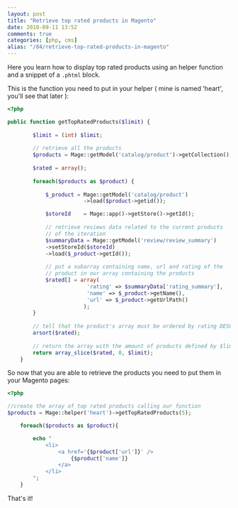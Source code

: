 ```yaml
---
layout: post
title: "Retrieve top rated products in Magento"
date: 2010-09-11 13:52
comments: true
categories: [php, cms]
alias: "/84/retrieve-top-rated-products-in-magento"
---
```


Here you learn how to display top rated products using an helper function and a snippet of a `.phtml` block.
<!-- more -->

This is the function you need to put in your helper ( mine is named 'heart', you'll see that later ):

``` php
<?php

public function getTopRatedProducts($limit) { 
 
        $limit = (int) $limit; 
 
        // retrieve all the products
        $products = Mage::getModel('catalog/product')->getCollection(); 
 
        $rated = array(); 
 
        foreach($products as $product) { 
 
            $_product = Mage::getModel('catalog/product')
                        ->load($product->getid()); 

            $storeId    = Mage::app()->getStore()->getId(); 
 
            // retrieve reviews data related to the current products
            // of the iteration
            $summaryData = Mage::getModel('review/review_summary') 
            ->setStoreId($storeId) 
            ->load($_product->getId()); 
 
            // put a subarray containing name, url and rating of the
            // product in our array containing the products
            $rated[] = array(
                         'rating' => $summaryData['rating_summary'], 
                         'name' => $_product->getName(), 
                         'url' => $_product->getUrlPath()
                        ); 
        } 
 
        // tell that the product's array must be ordered by rating DESC
        arsort($rated); 
 
        // return the array with the amount of products defined by $limit
        return array_slice($rated, 0, $limit); 
    }
```

So now that you are able to retrieve the products you need to put them in your Magento pages:

``` php
<?php

//create the array of top rated products calling our function
$products = Mage::helper('heart')->getTopRatedProducts(5);

    foreach($products as $product){

        echo "
            <li>
                <a href='{$product['url']}' />
                    {$product['name']}
                </a>
            </li>
        ";
    }
```

That's it!